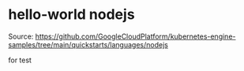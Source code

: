 # hello-world nodejs

Source: https://github.com/GoogleCloudPlatform/kubernetes-engine-samples/tree/main/quickstarts/languages/nodejs

for test